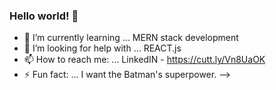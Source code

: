 ### Hello world! 👋


- 🌱 I’m currently learning ... MERN stack development
- 🤔 I’m looking for help with ... REACT.js
- 📫 How to reach me: ... LinkedIN - https://cutt.ly/Vn8UaOK
- ⚡ Fun fact: ... I want the Batman's superpower.
-->

